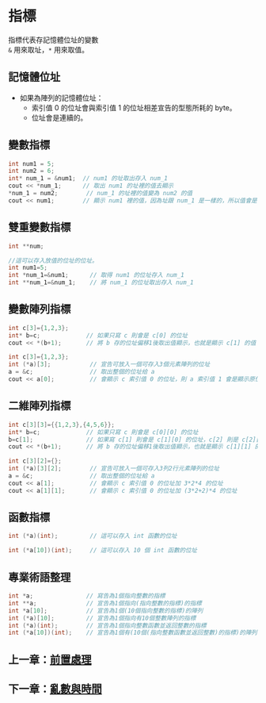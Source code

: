 # 指標

指標代表存記憶體位址的變數  
`&` 用來取址，`*` 用來取值。

## 記憶體位址

- 如果為陣列的記憶體位址：
  - 索引值 0 的位址會與索引值 1 的位址相差宣告的型態所耗的 byte。
  - 位址會是連續的。

## 變數指標

```cpp
int num1 = 5;
int num2 = 6;
int* num_1 = &num1;  // num1 的址取出存入 num_1
cout << *num_1;      // 取出 num1 的址裡的值去顯示
*num_1 = num2;        // num_1 的址裡的值變為 num2 的值
cout << num1;        // 顯示 num1 裡的值，因為址跟 num_1 是一樣的，所以值會是 num2 的值
```

## 雙重變數指標

```cpp
int **num;

//這可以存入放值的位址的位址。
int num1=5;
int *num_1=&num1;      // 取得 num1 的位址存入 num_1
int **num_1=&num_1;    // 將 num_1 的位址取出存入 num_1
```

## 變數陣列指標

```cpp
int c[3]={1,2,3};
int* b=c;             // 如果只寫 c 則會是 c[0] 的位址
cout << *(b+1);       // 將 b 存的位址偏移1後取出值顯示，也就是顯示 c[1] 的值
```
```cpp
int c[3]={1,2,3};
int (*a)[3];           // 宣告可放入一個可存入3個元素陣列的位址
a = &c;                // 取出整個的位址给 a
cout << a[0];          // 會顯示 c 索引值 0 的位址，則 a 索引值 1 會是顯示原位址加 3*4 的位址
```

## 二維陣列指標

```cpp
int c[3][3]={{1,2,3},{4,5,6}};
int* b=c;             // 如果只寫 c 則會是 c[0][0] 的位址
b=c[1];               // 如果寫 c[1] 則會是 c[1][0] 的位址，c[2] 則是 c[2][0] 的位址，以此類推
cout << *(b+1);       // 將 b 存的位址偏移1後取出值顯示，也就是顯示 c[1][1] 的值
```
```cpp
int c[3][2]={};
int (*a)[3][2];        // 宣告可放入一個可存入3列2行元素陣列的位址
a = &c;                // 取出整個的位址給 a
cout << a[1];          // 會顯示 c 索引值 0 的位址加 3*2*4 的位址
cout << a[1][1];       // 會顯示 c 索引值 0 的位址加 (3*2+2)*4 的位址
```

## 函數指標

```cpp
int (*a)(int);         // 這可以存入 int 函數的位址
```
```cpp
int (*a[10])(int);     // 這可以存入 10 個 int 函數的位址
```

## 專業術語整理

```cpp
int *a;               // 寫告為1個指向整數的指標
int **a;              // 宣告為1個指向(指向整數的指標)的指標
int *a[10];           // 宣告為1個(10個指向整數的指標)的陣列
int (*a)[10];         // 宣告為1個指向有10個整數陣列的指標
int (*a)(int);        // 宣告為1個指向整數函數並返回整數的指標
int (*a[10])(int);    // 宣告為1個有(10個(指向整數函數並返回整數)的指標)的陣列
```

## 上一章：[前置處理](https://github.com/xixa3333/C-Plus-Plus-Textbook/blob/main/%E5%89%8D%E7%BD%AE%E8%99%95%E7%90%86.md)
## 下一章：[亂數與時間](https://github.com/xixa3333/C-Plus-Plus-Textbook/blob/main/%E6%99%82%E9%96%93%E8%88%87%E4%BA%82%E6%95%B8.md)
